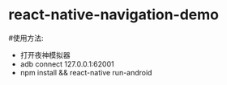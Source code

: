 # react-native-navigation-demo
#使用方法:
* 打开夜神模拟器
* adb connect 127.0.0.1:62001
* npm install && react-native run-android

